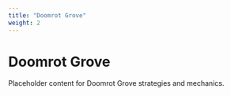 ```yaml
---
title: "Doomrot Grove"
weight: 2
---
```


# Doomrot Grove

Placeholder content for Doomrot Grove strategies and mechanics.
